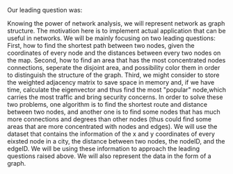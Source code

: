 
Our leading question was:

Knowing the power of network analysis, we will represent network as graph structure. The motivation here is to implement actual application that can be useful in networks.
We will be mainly focusing on two leading questions:
First, how to find the shortest path between two nodes, given the coordinates of every node and the distances between every two nodes on the map.
Second, how to find an area that has the most concentrated nodes connections, seperate the disjoint area, and possibility color them in order to distinguish the structure of the graph.
Third, we might consider to store the weighted adjacency matrix to save space in memory and, if we have time, calculate the eigenvector and thus find the most "popular" node,which carries the most traffic and bring security concerns.
In order to solve these two problems, one algorithm is to find the shortest route and distance between two nodes, and another one is to find some nodes that has much more connections and degrees than other nodes (thus could find some areas that are more concentrated with nodes and edges).
We will use the dataset that contains the information of the x and y coordinates of every eixsted node in a city, the distance between two nodes, the nodeID, and the edgeID. We will be using these information to approach the leading questions raised above.
We will also represent the data in the form of a graph. 
